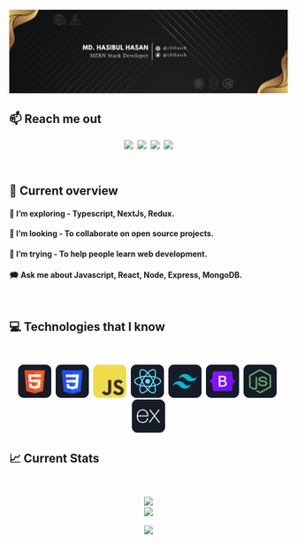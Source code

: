 ![I am a Junior Front-end developer. ](https://github.com/cbhasib/cbhasib/blob/main/images/githubcover.png)

## :mailbox: Reach me out

<p align="center">
<a href="https://www.linkedin.com/in/cbHasib/"><img src="https://img.shields.io/badge/LinkedIn-blue?style=for-the-badge&logo=linkedin&logoColor=white"></a>&nbsp;&nbsp;<a href="https://www.facebook.com/cbHasib"><img src="https://img.shields.io/badge/Facebook-1877F2?style=for-the-badge&logo=facebook&logoColor=white"></a>&nbsp;&nbsp;<a href="https://twitter.com/cbHasib"><img src="https://img.shields.io/badge/Twitter-1DA1F2?style=for-the-badge&logo=twitter&logoColor=white"></a>&nbsp;&nbsp;<a href="mailto:hasibul.hasan2905@gmail.com"><img src="https://img.shields.io/badge/Gmail-D14836?style=for-the-badge&logo=gmail&logoColor=white"></a></p><br/>

## :eyes: Current overview

#### 🌱 I’m exploring - Typescript, NextJs, Redux.

#### 👯 I’m looking - To collaborate on open source projects.

#### 🤔 I’m trying - To help people learn web development.

#### 🗯️ Ask me about Javascript, React, Node, Express, MongoDB.

<br />

## :computer: Technologies that I know

<br>
<p align="center">
<picture><img src="https://github.com/cbhasib/cbhasib/blob/main/images/icons/HTML.png"/></picture>&nbsp;
<img src="https://github.com/cbhasib/cbhasib/blob/main/images/icons/css.png"/>&nbsp;
<img src="https://github.com/cbhasib/cbhasib/blob/main/images/icons/JavaScript.png"/>&nbsp;
<img src="https://github.com/cbhasib/cbhasib/blob/main/images/icons/react.png"/>&nbsp;
<img src="https://github.com/cbhasib/cbhasib/blob/main/images/icons/tailwind.png"/>&nbsp;
<img src="https://github.com/cbhasib/cbhasib/blob/main/images/icons/Bootsrap.png"/>&nbsp;
<img src="https://github.com/cbhasib/cbhasib/blob/main/images/icons/node.png"/>&nbsp;
<img src="https://github.com/cbhasib/cbhasib/blob/main/images/icons/express.png"/>
</picture><br/>

## :chart_with_upwards_trend: Current Stats

<br />
<p align="center">
  <img width="60%" src="https://github-readme-streak-stats.herokuapp.com/?user=cbhasib&background=0D1117&sideNums=FFFFFF&sideLabels=9A9A9A&currStreakNum=FB8C00&dates=6E6E6E" /> <br/>
  <img width="40%" src="https://github-readme-stats.vercel.app/api/top-langs/?username=cbHasib&theme=radical&hide_border=false&include_all_commits=false&count_private=false&layout=compact" />
</p>
<p align="center">
  <img src="https://komarev.com/ghpvc/?username=cbHasib&label=Visitors+Count&color=brightgreen" />
</p>
